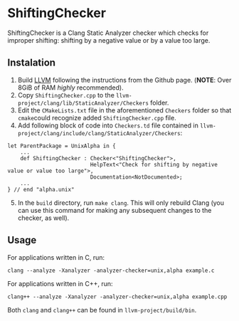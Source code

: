 # ShiftingChecker

ShiftingChecker is a Clang Static Analyzer checker which checks for improper shifting: shifting by a negative value or by a value too large.

## Instalation

1. Build [LLVM](https://github.com/llvm/llvm-project) following the instructions from the Github page. (**NOTE**: Over 8GiB of RAM *highly* recommended).
2. Copy `ShiftingChecker.cpp` to the `llvm-project/clang/lib/StaticAnalyzer/Checkers` folder.
3. Edit the `CMakeLists.txt` file in the aforementioned `Checkers` folder so that `cmake`could recognize added `ShiftingChecker.cpp` file.
4. Add following block of code into `Checkers.td` file contained in `llvm-project/clang/include/clang/StaticAnalyzer/Checkers`: 
```
let ParentPackage = UnixAlpha in {
    ...
    def ShiftingChecker : Checker<"ShiftingChecker">,  
                          HelpText<"Check for shifting by negative value or value too large">,  
                          Documentation<NotDocumented>;  
    ...
} // end "alpha.unix" 
```
5. In the `build` directory, run `make clang`.  This will only rebuild Clang (you can use this command for making any subsequent changes to the checker, as well).

## Usage

For applications written in C, run:

```
clang --analyze -Xanalyzer -analyzer-checker=unix,alpha example.c
```
For applications written in C++, run:
```
clang++ --analyze -Xanalyzer -analyzer-checker=unix,alpha example.cpp
```
Both `clang` and `clang++` can be found in `llvm-project/build/bin`.
